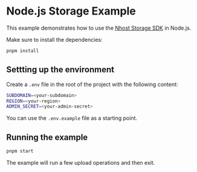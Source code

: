 # Node.js Storage Example

This example demonstrates how to use the [Nhost Storage SDK](https://docs.nhost.io/reference/javascript/storage/hasura-storage-client) in Node.js.

Make sure to install the dependencies:

```bash
pnpm install
```

## Settting up the environment

Create a `.env` file in the root of the project with the following content:

```bash
SUBDOMAIN=<your-subdomain>
REGION=<your-region>
ADMIN_SECRET=<your-admin-secret>
```

You can use the `.env.example` file as a starting point.

## Running the example

```bash
pnpm start
```

The example will run a few upload operations and then exit.
